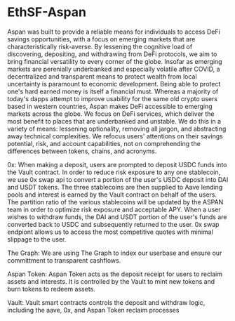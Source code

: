# EthSF-Aspan
Aspan was built to provide a reliable means for individuals to access DeFi savings opportunities, with a focus on emerging markets that are characteristically risk-averse. By lessening the cognitive load of discovering, depositing, and withdrawing from DeFi protocols, we aim to bring financial versatility to every corner of the globe. Insofar as emerging markets are perenially underbanked and especially volatile after COVID, a decentralized and transparent means to protect wealth from local uncertainty is paramount to economic development. Being able to protect one's hard earned money is itself a financial must.
Whereas a majority of today's dapps attempt to improve usability for the same old crypto users based in western countries, Aspan makes DeFi accessible to emerging markets across the globe. We focus on DeFi services, which deliver the most benefit to places that are underbanked and unstable. We do this in a variety of means: lessening optionality, removing all jargon, and abstracting away technical complexities. We refocus users' attentions on their savings potential, risk, and account capabilities, not on comprehending the differences between tokens, chains, and acronyms.

0x:  When making a deposit, users are prompted to deposit USDC funds into the Vault contract.  In order to reduce risk exposure to any one stablecoin, we use 0x swap api to convert a portion of the user's USDC deposit into DAI and USDT tokens.  The three stablecoins are then supplied to Aave lending pools and interest is earned by the Vault contract on behalf of the users. The partition ratio of the various stablecoins will be updated by the ASPAN team in order to optimize risk exposure and acceptable APY.  When a user wishes to withdraw funds, the DAI and USDT portion of the user's funds are converted back to USDC and subsequently returned to the user.  0x swap endpiont allows us to access the most competitive quotes with minimal slippage to the user.

The Graph:  We are using The Graph to index our userbase and ensure our committment to transparent cashflows. 

Aspan Token: Aspan Token acts as the deposit receipt for users to reclaim assets and interests. It is controlled by the Vault to mint new tokens and burn tokens to redeem assets. 

Vault: Vault smart contracts controls the deposit and withdraw logic, including the aave, 0x, and Aspan Token reclaim processes
